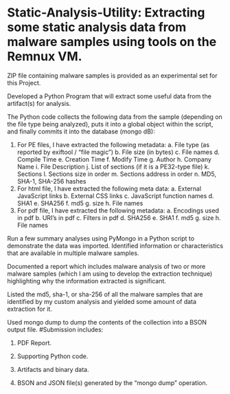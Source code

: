 # Static-Analysis-Utility: Extracting some static analysis data from malware samples using tools on the Remnux VM.

ZIP file containing malware samples is provided as an experimental set for this Project.

Developed a Python Program that will extract some useful data from the artifact(s) for analysis.

The Python code collects the following data from the sample (depending on the file type being analyzed), puts it into a global object within the script, and finally commits it into the database (mongo dB):

1.	For PE files, I have extracted the following metadata:
      a.	File type (as reported by exiftool / “file magic”)
      b.	File size (in bytes)
      c.	File names
      d.	Compile Time
      e.	Creation Time
      f.	Modify Time
      g.	Author
      h.	Company Name
      i.	File Description
      j.	List of sections (if it is a PE32-type file)
      k.	Sections
      l.	Sections size in order
      m.	Sections address in order
      n.	MD5, SHA-1, SHA-256 hashes
2.	For html file, I have extracted the following meta data:
      a. External JavaScript links
      b. External CSS links
      c. JavaScript function names
      d. SHA1
      e. SHA256
      f. md5
      g. size
      h. File names
3.	For pdf file, I have extracted the following metadata:
      a. Encodings used in pdf
      b. URI’s in pdf
      c. Filters in pdf
      d. SHA256
      e. SHA1
      f. md5
      g. size
      h. File names

Run a few summary analyses using PyMongo in a Python script to demonstrate the data was imported. Identified information or characteristics that are available in multiple malware samples.

Documented a report which includes malware analysis of two or more malware samples (which I am using to develop the extraction technique) highlighting why the information extracted is significant.

Listed the md5, sha-1, or sha-256 of all the malware samples that are identified by my custom analysis and yielded some amount of data extraction for it.

Used mongo dump to dump the contents of the collection into a BSON output file. 
 #Submission includes:
 
1.	PDF Report.

2.	Supporting Python code.

3.	Artifacts and binary data. 

4.	BSON and JSON file(s) generated by the “mongo dump” operation. 
